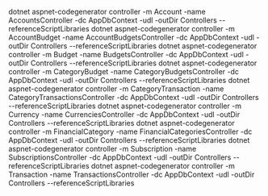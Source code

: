 dotnet aspnet-codegenerator controller -m Account -name AccountsController -dc AppDbContext -udl -outDir Controllers --referenceScriptLibraries
dotnet aspnet-codegenerator controller -m AccountBudget -name AccountBudgetsController -dc AppDbContext -udl -outDir Controllers --referenceScriptLibraries
dotnet aspnet-codegenerator controller -m Budget -name BudgetsController -dc AppDbContext -udl -outDir Controllers --referenceScriptLibraries
dotnet aspnet-codegenerator controller -m CategoryBudget -name CategoryBudgetsController -dc AppDbContext -udl -outDir Controllers --referenceScriptLibraries
dotnet aspnet-codegenerator controller -m CategoryTransaction -name CategoryTransactionsController -dc AppDbContext -udl -outDir Controllers --referenceScriptLibraries
dotnet aspnet-codegenerator controller -m Currency -name CurrenciesController -dc AppDbContext -udl -outDir Controllers --referenceScriptLibraries
dotnet aspnet-codegenerator controller -m FinancialCategory -name FinancialCategoriesController -dc AppDbContext -udl -outDir Controllers --referenceScriptLibraries
dotnet aspnet-codegenerator controller -m Subscription -name SubscriptionsController -dc AppDbContext -udl -outDir Controllers --referenceScriptLibraries
dotnet aspnet-codegenerator controller -m Transaction -name TransactionsController -dc AppDbContext -udl -outDir Controllers --referenceScriptLibraries